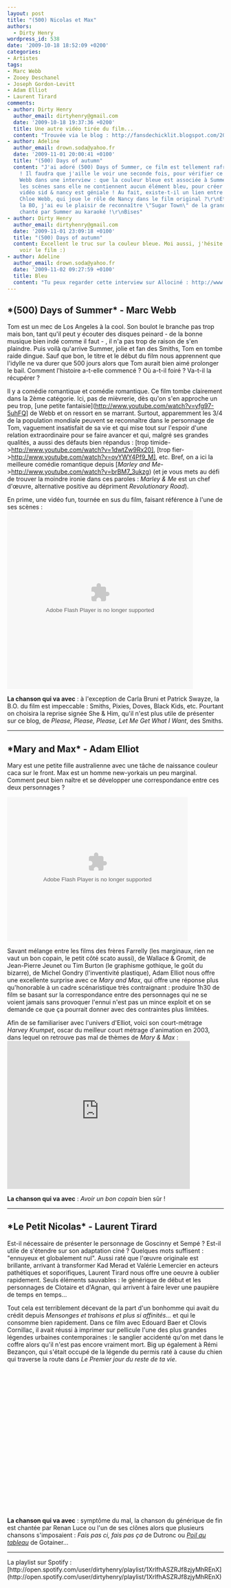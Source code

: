 ```yaml
---
layout: post
title: "(500) Nicolas et Max"
authors:
  - Dirty Henry
wordpress_id: 538
date: '2009-10-18 18:52:09 +0200'
categories:
- Artistes
tags:
- Marc Webb
- Zooey Deschanel
- Joseph Gordon-Levitt
- Adam Elliot
- Laurent Tirard
comments:
- author: Dirty Henry
  author_email: dirtyhenry@gmail.com
  date: '2009-10-18 19:37:36 +0200'
  title: Une autre vidéo tirée du film...
  content: "Trouvée via le blog : http://fansdechicklit.blogspot.com/2009/10/hot-guy-of-month-joseph-gordon-levitt.html\r\n\r\nhttp://www.youtube.com/watch?v=17KUOQOlt8E"
- author: Adeline
  author_email: drown.soda@yahoo.fr
  date: '2009-11-01 20:00:41 +0100'
  title: "(500) Days of autumn"
  content: "J'ai adoré (500) Days of Summer, ce film est tellement rafraîchissant
    ! Il faudra que j'aille le voir une seconde fois, pour vérifier ce que dit Marc
    Webb dans une interview : que la couleur bleue est associée à Summer, et que toutes
    les scènes sans elle ne contiennent aucun élément bleu, pour créer un manque...\r\nLa
    vidéo sid & nancy est géniale ! Au fait, existe-t-il un lien entre Marc Webb et
    Chloe Webb, qui joue le rôle de Nancy dans le film original ?\r\nEt au sujet de
    la BO, j'ai eu le plaisir de reconnaître \"Sugar Town\" de la grande Nancy Sinatra,
    chanté par Summer au karaoké !\r\nBises"
- author: Dirty Henry
  author_email: dirtyhenry@gmail.com
  date: '2009-11-01 23:09:18 +0100'
  title: "(500) Days of autumn"
  content: Excellent le truc sur la couleur bleue. Moi aussi, j'hésite à retourner
    voir le film :)
- author: Adeline
  author_email: drown.soda@yahoo.fr
  date: '2009-11-02 09:27:59 +0100'
  title: Bleu
  content: "Tu peux regarder cette interview sur Allociné : http://www.allocine.fr/film/fichefilm-128377/interviews/\r\n:-)"
---
```

<h2>*(500) Days of Summer* - Marc Webb</h2>

Tom est un mec de Los Angeles à la cool. Son boulot le branche pas trop mais bon, tant qu'il peut y écouter des disques peinard - de la bonne musique bien indé comme il faut - , il n'a pas trop de raison de s'en plaindre. Puis voilà qu'arrive Summer, jolie et fan des Smiths, Tom en tombe raide dingue. Sauf que bon, le titre et le début du film nous apprennent que l'idylle ne va durer que 500 jours alors que Tom aurait bien aimé prolonger le bail. Comment l'histoire a-t-elle commencé ? Où a-t-il foiré ? Va-t-il la récupérer ?

Il y a comédie romantique et comédie romantique. Ce film tombe clairement dans la 2ème catégorie. Ici, pas de mièvrerie, dès qu'on s'en approche un peu trop, [une petite fantaisie](http://www.youtube.com/watch?v=yfg97-5uhFQ] de Webb et on ressort en se marrant. Surtout, apparemment les 3/4 de la population mondiale peuvent se reconnaître dans le personnage de Tom, vaguement insatisfait de sa vie et qui mise tout sur l'espoir d'une relation extraordinaire pour se faire avancer et qui, malgré ses grandes qualités, a aussi des défauts bien répandus : [trop timide->http://www.youtube.com/watch?v=1dwtZw9Rx20], [trop fier->http://www.youtube.com/watch?v=ovYWY4Pf9_M], etc. Bref, on a ici la meilleure comédie romantique depuis [*Marley and Me*->http://www.youtube.com/watch?v=brBM7_3ukzg) (et je vous mets au défi de trouver la moindre ironie dans ces paroles : *Marley & Me* est un chef d'œuvre, alternative positive au dépriment *Revolutionary Road*).

En prime, une vidéo fun, tournée en sus du film, faisant référence à l'une de ses scènes : 
<object classid='clsid:D27CDB6E-AE6D-11cf-96B8-444553540000' id='gg7klr1v' width='432' height='415'><param name='movie' value='http://images.video.msn.com/flash/customplayer/1_0/customplayer.swf' /><param name='bgcolor' value='#ffffff' /><param name='wmode' value='transparent' /><param name='base' value='.' /><param name='flashvars' value='configCsid=msnvideo&mkt=en-US&player.v=5db01b36-af64-41f0-91b8-ef86e818f69b&fg=MsnEntertainment_idseeitif_top2&brand=&from=sp&configName=syndicationplayer&' /><param name='allowFullScreen' value='true' /><param name='allowScriptAccess' value='always' /><embed src="http://images.video.msn.com/flash/customplayer/1_0/customplayer.swf" width="432" height="415" id="gg7klr1v" type="application/x-shockwave-flash" allowFullScreen="true" allowScriptAccess="always" bgColor="#ffffff" wmode="transparent" pluginspage="http://macromedia.com/go/getflashplayer" base="." flashvars="configCsid=msnvideo&mkt=en-US&player.v=5db01b36-af64-41f0-91b8-ef86e818f69b&fg=MsnEntertainment_idseeitif_top2&brand=&from=sp&configName=syndicationplayer&"></embed><noembed><a href="http://video.msn.com/?mkt=en-US&from=sp&fg=MsnEntertainment_idseeitif_top2&vid=5db01b36-af64-41f0-91b8-ef86e818f69b" target="_new" title="Zooey Deschanel and Joseph Gordon-Levitt Cinemash "Sid and Nancy"">Video: Zooey Deschanel and Joseph Gordon-Levitt Cinemash "Sid and Nancy"</a></noembed></object>

__La chanson qui va avec__ : à l'exception de Carla Bruni et Patrick Swayze, la B.O. du film est impeccable : Smiths, Pixies, Doves, Black Kids, etc. Pourtant on choisira la reprise signée She & Him, qu'il n'est plus utile de présenter sur ce blog, de *Please, Please, Please, Let Me Get What I Want*, des Smiths.

<hr />

<img337>
<h2>*Mary and Max* - Adam Elliot</h2>

Mary est une petite fille australienne avec une tâche de naissance couleur caca sur le front. Max est un homme new-yorkais un peu marginal. Comment peut bien naître et se développer une correspondance entre ces deux personnages ?

<div id='allocine_blog' style='width:420px; height:335px'><object width='100%' height='100%'><param name='movie' value='http://www.allocine.fr/blogvision/18893735'></param><param name='allowFullScreen' value='true'></param><param name='allowScriptAccess' value='always'></param><embed src='http://www.allocine.fr/blogvision/18893735' type='application/x-shockwave-flash' width='100%' height='100%' allowFullScreen='true' allowScriptAccess='always'/></object></div>

Savant mélange entre les films des frères Farrelly (les marginaux, rien ne vaut un bon copain, le petit côté scato aussi), de Wallace & Gromit, de Jean-Pierre Jeunet ou Tim Burton (le graphisme gothique, le goût du bizarre), de Michel Gondry (l'inventivité plastique), Adam Elliot nous offre une excellente surprise avec ce *Mary and Max*, qui offre une réponse plus qu'honorable à un cadre scénaristique très contraignant : produire 1h30 de film se basant sur la correspondance entre des personnages qui ne se voient jamais sans provoquer l'ennui n'est pas un mince exploit et on se demande ce que ça pourrait donner avec des contraintes plus limitées.

Afin de se familiariser avec l'univers d'Elliot, voici son court-métrage *Harvey Krumpet*, oscar du meilleur court métrage d'animation en 2003, dans lequel on retrouve pas mal de thèmes de *Mary & Max* :
<object width="425" height="344"><param name="movie" value="http://www.youtube.com/v/ouyVS6HOFeo&hl=fr&fs=1&"></param><param name="allowFullScreen" value="true"></param><param name="allowscriptaccess" value="always"></param><embed src="http://www.youtube.com/v/ouyVS6HOFeo&hl=fr&fs=1&" type="application/x-shockwave-flash" allowscriptaccess="always" allowfullscreen="true" width="425" height="344"></embed></object>

__La chanson qui va avec__ : *Avoir un bon copain* bien sûr !

<hr />

<img338>
<h2>*Le Petit Nicolas* - Laurent Tirard</h2>

Est-il nécessaire de présenter le personnage de Goscinny et Sempé ? Est-il utile de s'étendre sur son adaptation ciné ? Quelques mots suffisent : "ennuyeux et globalement nul". Aussi raté que l'œuvre originale est brillante, arrivant à transformer Kad Merad et Valérie Lemercier en acteurs pathétiques et soporifiques, Laurent Tirard nous offre une oeuvre à oublier rapidement. Seuls éléments sauvables : le générique de début et les personnages de Clotaire et d'Agnan, qui arrivent à faire lever une paupière de temps en temps... 

Tout cela est terriblement décevant de la part d'un bonhomme qui avait du crédit depuis *Mensonges et trahisons et plus si affinités...* et qui le consomme bien rapidement. Dans ce film avec Edouard Baer et Clovis Cornillac, il avait réussi à imprimer sur pellicule l'une des plus grandes légendes urbaines contemporaines : le sanglier accidenté qu'on met dans le coffre alors qu'il n'est pas encore vraiment mort. Big up également à Rémi Bezançon, qui s'était occupé de la légende du permis raté à cause du chien qui traverse la route dans *Le Premier jour du reste de ta vie*. 
<object width="425" height="344"><param name="movie" value="http://www.youtube.com/v/SCcnQqtOSvg&hl=fr&fs=1&"></param><param name="allowFullScreen" value="true"></param><param name="allowscriptaccess" value="always"></param><embed src="http://www.youtube.com/v/SCcnQqtOSvg&hl=fr&fs=1&" type="application/x-shockwave-flash" allowscriptaccess="always" allowfullscreen="true" width="425" height="344"></embed></object>

__La chanson qui va avec__ : symptôme du mal, la chanson du générique de fin est chantée par Renan Luce ou l'un de ses clônes alors que plusieurs chansons s'imposaient : *Fais pas ci, fais pas ça* de Dutronc ou [*Poil au tableau*](http://www.youtube.com/watch?v=5H2sSWmWJGc) de Gotainer...

<hr />
La playlist sur Spotify : [http://open.spotify.com/user/dirtyhenry/playlist/1XrlfhASZRJf8zjyMhREnX](http://open.spotify.com/user/dirtyhenry/playlist/1XrlfhASZRJf8zjyMhREnX)
